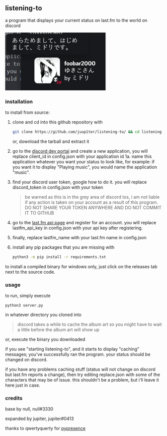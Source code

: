 ## listening-to
a program that displays your current status on last.fm to the world on discord

![](screenshot.png)
### installation
to install from source:
1. clone and cd into this github repository with
    ```bash
    git clone https://github.com/juup1ter/listening-to/ && cd listening-to
    ```
    or, download the tarball and extract it
1. go to the [discord dev portal](https://discord.com/developers/) and create a new application, you will replace client_id in config.json with your application id
1a. name this application whatever you want your status to look like, for example: if you want it to display "Playing music", you would name the application "music".
3. find your discord user token, google how to do it. you will replace discord_token in config.json with your token

    > be warned as this is in the grey area of discord tos, i am not liable if any action is taken on your account as a result of this program. 
    > DO NOT SHARE YOUR TOKEN ANYWHERE AND DO NOT COMMIT IT TO GITHUB    

3. go to the [last.fm api page](https://www.last.fm/api) and register for an account. you will replace lastfm_api_key in config.json with your api key after registering.
4. finally, replace lastfm_name with your last.fm name in config.json
5. install any pip packages that you are missing with
    ```bash
    python3 -m pip install -r requirements.txt
    ```
to install a compiled binary for windows only, just click on the releases tab next to the source code.

### usage
to run, simply execute
```
python3 server.py
```
in whatever directory you cloned into
> discord takes a while to cache the album art so you might have to wait a little before the album art will show up

or, execute the binary you downloaded

if you see "starting listening-to", and it starts to display "caching" messages; you've successfully ran the program. your status should be changed on discord.

if you have any problems caching stuff (status will not change on discord but last.fm reports a change), then try editing replace.json with some of the characters that may be of issue.
this shouldn't be a problem, but i'll leave it here just in case.

### credits
base by null, null#3330

expanded by jupiter, jupiter#0413

thanks to qwertyquerty for [pypresence](https://github.com/qwertyquerty/pypresence)
